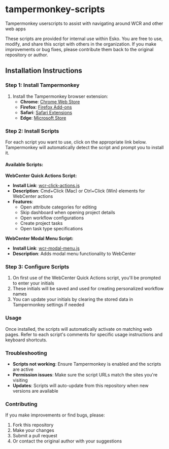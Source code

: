 # tampermonkey-scripts
Tampermonkey userscripts to assist with navigating around WCR and other web apps

These scripts are provided for internal use within Esko. You are free to use, modify, and share this script with others in the organization. If you make improvements or bug fixes, please contribute them back to the original repository or author.

## Installation Instructions

### Step 1: Install Tampermonkey
1. Install the Tampermonkey browser extension:
   - **Chrome**: [Chrome Web Store](https://chrome.google.com/webstore/detail/tampermonkey/dhdgffkkebhmkfjojejmpbldmpobfkfo)
   - **Firefox**: [Firefox Add-ons](https://addons.mozilla.org/en-US/firefox/addon/tampermonkey/)
   - **Safari**: [Safari Extensions](https://apps.apple.com/us/app/tampermonkey/id1482490089)
   - **Edge**: [Microsoft Store](https://microsoftedge.microsoft.com/addons/detail/tampermonkey/iikmkjmpaadaobahmlepeloendndfphd)

### Step 2: Install Scripts
For each script you want to use, click on the appropriate link below. Tampermonkey will automatically detect the script and prompt you to install it.

#### Available Scripts:

**WebCenter Quick Actions Script:**
- **Install Link**: [wcr-click-actions.js](https://raw.githubusercontent.com/esko-presales/tampermonkey-scripts/refs/heads/main/wcr-click-actions.js)
- **Description**: Cmd+Click (Mac) or Ctrl+Click (Win) elements for WebCenter actions
- **Features**:
  - Open attribute categories for editing
  - Skip dashboard when opening project details
  - Open workflow configurations
  - Create project tasks
  - Open task type specifications

**WebCenter Modal Menu Script:**
- **Install Link**: [wcr-modal-menu.js](https://raw.githubusercontent.com/esko-presales/tampermonkey-scripts/refs/heads/main/wcr-modal-menu.js)
- **Description**: Adds modal menu functionality to WebCenter

### Step 3: Configure Scripts
1. On first use of the WebCenter Quick Actions script, you'll be prompted to enter your initials
2. These initials will be saved and used for creating personalized workflow names
3. You can update your initials by clearing the stored data in Tampermonkey settings if needed

### Usage
Once installed, the scripts will automatically activate on matching web pages. Refer to each script's comments for specific usage instructions and keyboard shortcuts.

### Troubleshooting
- **Scripts not working**: Ensure Tampermonkey is enabled and the scripts are active
- **Permission issues**: Make sure the script URLs match the sites you're visiting
- **Updates**: Scripts will auto-update from this repository when new versions are available

### Contributing
If you make improvements or find bugs, please:
1. Fork this repository
2. Make your changes
3. Submit a pull request
4. Or contact the original author with your suggestions

